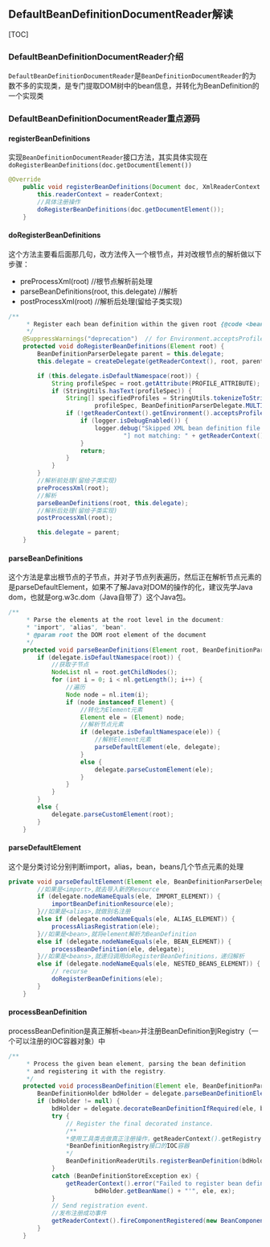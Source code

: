 ## DefaultBeanDefinitionDocumentReader解读

[TOC]



### DefaultBeanDefinitionDocumentReader介绍

`DefaultBeanDefinitionDocumentReader`是`BeanDefinitionDocumentReader`的为数不多的实现类，是专门提取DOM树中的bean信息，并转化为BeanDefinition的一个实现类



### DefaultBeanDefinitionDocumentReader重点源码

#### registerBeanDefinitions

实现`BeanDefinitionDocumentReader`接口方法，其实具体实现在`doRegisterBeanDefinitions(doc.getDocumentElement())`

```java
@Override
	public void registerBeanDefinitions(Document doc, XmlReaderContext readerContext) {
		this.readerContext = readerContext;
        //具体注册操作
		doRegisterBeanDefinitions(doc.getDocumentElement());
	}
```



#### doRegisterBeanDefinitions

这个方法主要看后面那几句，改方法传入一个根节点，并对改根节点的解析做以下步骤：

- preProcessXml(root)   //根节点解析前处理
- parseBeanDefinitions(root, this.delegate)     //解析
- postProcessXml(root)    //解析后处理(留给子类实现)

```java
/**
	 * Register each bean definition within the given root {@code <beans/>} element.
	 */
	@SuppressWarnings("deprecation")  // for Environment.acceptsProfiles(String...)
	protected void doRegisterBeanDefinitions(Element root) {
		BeanDefinitionParserDelegate parent = this.delegate;
		this.delegate = createDelegate(getReaderContext(), root, parent);

		if (this.delegate.isDefaultNamespace(root)) {
			String profileSpec = root.getAttribute(PROFILE_ATTRIBUTE);
			if (StringUtils.hasText(profileSpec)) {
				String[] specifiedProfiles = StringUtils.tokenizeToStringArray(
						profileSpec, BeanDefinitionParserDelegate.MULTI_VALUE_ATTRIBUTE_DELIMITERS);
				if (!getReaderContext().getEnvironment().acceptsProfiles(specifiedProfiles)) {
					if (logger.isDebugEnabled()) {
						logger.debug("Skipped XML bean definition file due to specified profiles [" + profileSpec +
								"] not matching: " + getReaderContext().getResource());
					}
					return;
				}
			}
		}
		//解析前处理(留给子类实现)
		preProcessXml(root);
        //解析
		parseBeanDefinitions(root, this.delegate);
        //解析后处理(留给子类实现)
		postProcessXml(root);

		this.delegate = parent;
	}
```

#### parseBeanDefinitions

这个方法是拿出根节点的子节点，并对子节点列表遍历，然后正在解析节点元素的是parseDefaultElement，如果不了解Java对DOM的操作的化，建议先学Java dom，也就是org.w3c.dom（Java自带了）这个Java包。

```java
/**
	 * Parse the elements at the root level in the document:
	 * "import", "alias", "bean".
	 * @param root the DOM root element of the document
	 */
	protected void parseBeanDefinitions(Element root, BeanDefinitionParserDelegate delegate) {
		if (delegate.isDefaultNamespace(root)) {
            //获取子节点
			NodeList nl = root.getChildNodes();
			for (int i = 0; i < nl.getLength(); i++) {
                //遍历
				Node node = nl.item(i);
				if (node instanceof Element) {
                    //转化为Element元素
					Element ele = (Element) node;
                    //解析节点元素
					if (delegate.isDefaultNamespace(ele)) {
                        //解析Element元素
						parseDefaultElement(ele, delegate);
					}
					else {
						delegate.parseCustomElement(ele);
					}
				}
			}
		}
		else {
			delegate.parseCustomElement(root);
		}
	}
```

#### parseDefaultElement

这个是分类讨论分别判断import，alias，bean，beans几个节点元素的处理

```java
private void parseDefaultElement(Element ele, BeanDefinitionParserDelegate delegate) {
    	//如果是<import>,就去导入新的Resource
		if (delegate.nodeNameEquals(ele, IMPORT_ELEMENT)) {
			importBeanDefinitionResource(ele);
		}//如果是<alias>,就做别名注册
		else if (delegate.nodeNameEquals(ele, ALIAS_ELEMENT)) {
			processAliasRegistration(ele);
		}//如果是<bean>,就将element解析为BeanDefinition
		else if (delegate.nodeNameEquals(ele, BEAN_ELEMENT)) {
			processBeanDefinition(ele, delegate);
		}//如果是<beans>,就递归调用doRegisterBeanDefinitions，递归解析
		else if (delegate.nodeNameEquals(ele, NESTED_BEANS_ELEMENT)) {
			// recurse
			doRegisterBeanDefinitions(ele);
		}
	}
```



#### processBeanDefinition

processBeanDefinition是真正解析`<bean>`并注册BeanDefinition到Registry（一个可以注册的IOC容器对象）中

```java
/**
	 * Process the given bean element, parsing the bean definition
	 * and registering it with the registry.
	 */
	protected void processBeanDefinition(Element ele, BeanDefinitionParserDelegate delegate) {
		BeanDefinitionHolder bdHolder = delegate.parseBeanDefinitionElement(ele);
		if (bdHolder != null) {
			bdHolder = delegate.decorateBeanDefinitionIfRequired(ele, bdHolder);
			try {
				// Register the final decorated instance.
                /**
                *使用工具类去做真正注册操作，getReaderContext().getRegistry()会获得要实现了
                *BeanDefinitionRegistry接口的IOC容器
                */
				BeanDefinitionReaderUtils.registerBeanDefinition(bdHolder, getReaderContext().getRegistry());
			}
			catch (BeanDefinitionStoreException ex) {
				getReaderContext().error("Failed to register bean definition with name '" +
						bdHolder.getBeanName() + "'", ele, ex);
			}
			// Send registration event.
            //发布注册成功事件
			getReaderContext().fireComponentRegistered(new BeanComponentDefinition(bdHolder));
		}
	}
```





